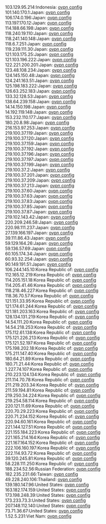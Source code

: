 103.129.95.214:Indonesia: [ovpn config](vpn/103_129_95_214.ovpn)  
101.140.170.1:Japan: [ovpn config](vpn/101_140_170_1.ovpn)  
106.174.0.196:Japan: [ovpn config](vpn/106_174_0_196.ovpn)  
113.197.170.12:Japan: [ovpn config](vpn/113_197_170_12.ovpn)  
114.188.66.198:Japan: [ovpn config](vpn/114_188_66_198.ovpn)  
118.240.19.110:Japan: [ovpn config](vpn/118_240_19_110.ovpn)  
118.241.140.148:Japan: [ovpn config](vpn/118_241_140_148.ovpn)  
118.6.7.251:Japan: [ovpn config](vpn/118_6_7_251.ovpn)  
119.239.111.30:Japan: [ovpn config](vpn/119_239_111_30.ovpn)  
121.103.175.25:Japan: [ovpn config](vpn/121_103_175_25.ovpn)  
121.103.196.222:Japan: [ovpn config](vpn/121_103_196_222.ovpn)  
122.221.200.201:Japan: [ovpn config](vpn/122_221_200_201.ovpn)  
123.48.108.234:Japan: [ovpn config](vpn/123_48_108_234.ovpn)  
124.145.150.48:Japan: [ovpn config](vpn/124_145_150_48.ovpn)  
124.241.163.51:Japan: [ovpn config](vpn/124_241_163_51.ovpn)  
125.198.183.222:Japan: [ovpn config](vpn/125_198_183_222.ovpn)  
126.63.252.183:Japan: [ovpn config](vpn/126_63_252_183.ovpn)  
133.32.128.53:Japan: [ovpn config](vpn/133_32_128_53.ovpn)  
138.64.239.158:Japan: [ovpn config](vpn/138_64_239_158.ovpn)  
14.14.150.198:Japan: [ovpn config](vpn/14_14_150_198.ovpn)  
14.192.119.148:Japan: [ovpn config](vpn/14_192_119_148.ovpn)  
153.232.110.177:Japan: [ovpn config](vpn/153_232_110_177.ovpn)  
180.20.8.98:Japan: [ovpn config](vpn/180_20_8_98.ovpn)  
216.153.97.253:Japan: [ovpn config](vpn/216_153_97_253.ovpn)  
219.100.37.119:Japan: [ovpn config](vpn/219_100_37_119.ovpn)  
219.100.37.120:Japan: [ovpn config](vpn/219_100_37_120.ovpn)  
219.100.37.159:Japan: [ovpn config](vpn/219_100_37_159.ovpn)  
219.100.37.192:Japan: [ovpn config](vpn/219_100_37_192.ovpn)  
219.100.37.196:Japan: [ovpn config](vpn/219_100_37_196.ovpn)  
219.100.37.197:Japan: [ovpn config](vpn/219_100_37_197.ovpn)  
219.100.37.199:Japan: [ovpn config](vpn/219_100_37_199.ovpn)  
219.100.37.2:Japan: [ovpn config](vpn/219_100_37_2.ovpn)  
219.100.37.201:Japan: [ovpn config](vpn/219_100_37_201.ovpn)  
219.100.37.209:Japan: [ovpn config](vpn/219_100_37_209.ovpn)  
219.100.37.213:Japan: [ovpn config](vpn/219_100_37_213.ovpn)  
219.100.37.60:Japan: [ovpn config](vpn/219_100_37_60.ovpn)  
219.100.37.63:Japan: [ovpn config](vpn/219_100_37_63.ovpn)  
219.100.37.83:Japan: [ovpn config](vpn/219_100_37_83.ovpn)  
219.100.37.85:Japan: [ovpn config](vpn/219_100_37_85.ovpn)  
219.100.37.87:Japan: [ovpn config](vpn/219_100_37_87.ovpn)  
219.102.143.42:Japan: [ovpn config](vpn/219_102_143_42.ovpn)  
220.209.246.58:Japan: [ovpn config](vpn/220_209_246_58.ovpn)  
220.98.111.237:Japan: [ovpn config](vpn/220_98_111_237.ovpn)  
27.139.166.197:Japan: [ovpn config](vpn/27_139_166_197.ovpn)  
39.111.86.43:Japan: [ovpn config](vpn/39_111_86_43.ovpn)  
59.129.164.26:Japan: [ovpn config](vpn/59_129_164_26.ovpn)  
59.136.57.69:Japan: [ovpn config](vpn/59_136_57_69.ovpn)  
60.105.174.34:Japan: [ovpn config](vpn/60_105_174_34.ovpn)  
60.93.32.254:Japan: [ovpn config](vpn/60_93_32_254.ovpn)  
90.149.191.51:Japan: [ovpn config](vpn/90_149_191_51.ovpn)  
106.244.145.10:Korea Republic of: [ovpn config](vpn/106_244_145_10.ovpn)  
112.165.12.219:Korea Republic of: [ovpn config](vpn/112_165_12_219.ovpn)  
114.205.151.18:Korea Republic of: [ovpn config](vpn/114_205_151_18.ovpn)  
114.205.41.46:Korea Republic of: [ovpn config](vpn/114_205_41_46.ovpn)  
118.218.46.227:Korea Republic of: [ovpn config](vpn/118_218_46_227.ovpn)  
118.36.70.57:Korea Republic of: [ovpn config](vpn/118_36_70_57.ovpn)  
121.151.33.95:Korea Republic of: [ovpn config](vpn/121_151_33_95.ovpn)  
121.174.61.244:Korea Republic of: [ovpn config](vpn/121_174_61_244.ovpn)  
121.181.203.163:Korea Republic of: [ovpn config](vpn/121_181_203_163.ovpn)  
128.134.131.219:Korea Republic of: [ovpn config](vpn/128_134_131_219.ovpn)  
14.54.111.20:Korea Republic of: [ovpn config](vpn/14_54_111_20.ovpn)  
14.54.218.253:Korea Republic of: [ovpn config](vpn/14_54_218_253.ovpn)  
175.112.61.138:Korea Republic of: [ovpn config](vpn/175_112_61_138.ovpn)  
175.121.226.213:Korea Republic of: [ovpn config](vpn/175_121_226_213.ovpn)  
175.121.52.197:Korea Republic of: [ovpn config](vpn/175_121_52_197.ovpn)  
175.198.202.18:Korea Republic of: [ovpn config](vpn/175_198_202_18.ovpn)  
175.211.147.40:Korea Republic of: [ovpn config](vpn/175_211_147_40.ovpn)  
180.64.21.89:Korea Republic of: [ovpn config](vpn/180_64_21_89.ovpn)  
180.71.21.44:Korea Republic of: [ovpn config](vpn/180_71_21_44.ovpn)  
1.227.74.107:Korea Republic of: [ovpn config](vpn/1_227_74_107.ovpn)  
210.223.124.134:Korea Republic of: [ovpn config](vpn/210_223_124_134.ovpn)  
211.114.70.78:Korea Republic of: [ovpn config](vpn/211_114_70_78.ovpn)  
211.219.203.34:Korea Republic of: [ovpn config](vpn/211_219_203_34.ovpn)  
211.59.194.81:Korea Republic of: [ovpn config](vpn/211_59_194_81.ovpn)  
219.250.34.224:Korea Republic of: [ovpn config](vpn/219_250_34_224.ovpn)  
219.254.58.114:Korea Republic of: [ovpn config](vpn/219_254_58_114.ovpn)  
220.121.11.69:Korea Republic of: [ovpn config](vpn/220_121_11_69.ovpn)  
220.70.29.223:Korea Republic of: [ovpn config](vpn/220_70_29_223.ovpn)  
220.71.234.152:Korea Republic of: [ovpn config](vpn/220_71_234_152.ovpn)  
220.94.60.161:Korea Republic of: [ovpn config](vpn/220_94_60_161.ovpn)  
221.144.127.51:Korea Republic of: [ovpn config](vpn/221_144_127_51.ovpn)  
221.155.184.223:Korea Republic of: [ovpn config](vpn/221_155_184_223.ovpn)  
221.165.214.164:Korea Republic of: [ovpn config](vpn/221_165_214_164.ovpn)  
221.167.164.152:Korea Republic of: [ovpn config](vpn/221_167_164_152.ovpn)  
222.106.160.197:Korea Republic of: [ovpn config](vpn/222_106_160_197.ovpn)  
222.114.93.72:Korea Republic of: [ovpn config](vpn/222_114_93_72.ovpn)  
39.120.245.81:Korea Republic of: [ovpn config](vpn/39_120_245_81.ovpn)  
58.228.111.250:Korea Republic of: [ovpn config](vpn/58_228_111_250.ovpn)  
188.234.52.56:Russian Federation: [ovpn config](vpn/188_234_52_56.ovpn)  
182.235.231.66:Taiwan: [ovpn config](vpn/182_235_231_66.ovpn)  
49.228.240.106:Thailand: [ovpn config](vpn/49_228_240_106.ovpn)  
139.180.147.96:United States: [ovpn config](vpn/139_180_147_96.ovpn)  
163.182.174.159:United States: [ovpn config](vpn/163_182_174_159.ovpn)  
173.198.248.39:United States: [ovpn config](vpn/173_198_248_39.ovpn)  
173.233.73.3:United States: [ovpn config](vpn/173_233_73_3.ovpn)  
207.148.112.140:United States: [ovpn config](vpn/207_148_112_140.ovpn)  
73.71.36.67:United States: [ovpn config](vpn/73_71_36_67.ovpn)  
1.52.5.231:Viet Nam: [ovpn config](vpn/1_52_5_231.ovpn)  
